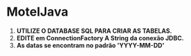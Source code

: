 # MotelJava
1. **UTILIZE O DATABASE SQL PARA CRIAR AS TABELAS.**
2. **EDITE em ConnectionFactory A String da conexão JDBC.**
3. **As datas se encontram no padrão 'YYYY-MM-DD'**
